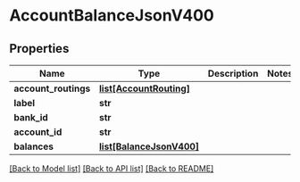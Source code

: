 # AccountBalanceJsonV400

## Properties
Name | Type | Description | Notes
------------ | ------------- | ------------- | -------------
**account_routings** | [**list[AccountRouting]**](AccountRouting.md) |  | 
**label** | **str** |  | 
**bank_id** | **str** |  | 
**account_id** | **str** |  | 
**balances** | [**list[BalanceJsonV400]**](BalanceJsonV400.md) |  | 

[[Back to Model list]](../README.md#documentation-for-models) [[Back to API list]](../README.md#documentation-for-api-endpoints) [[Back to README]](../README.md)



